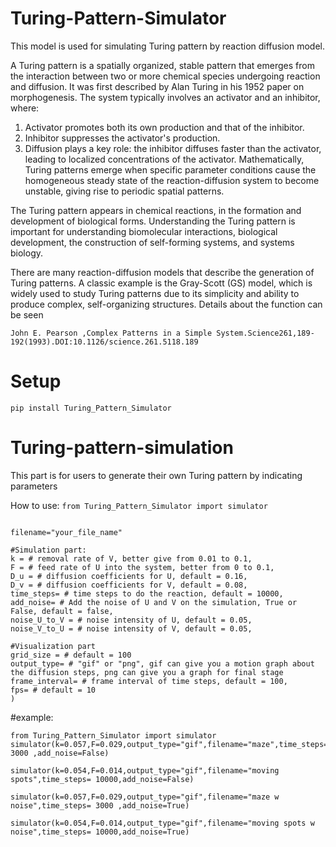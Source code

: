 # Turing-Pattern-Simulator
This model is used for simulating Turing pattern by reaction diffusion model.

A Turing pattern is a spatially organized, stable pattern that emerges from the interaction between two or more chemical species undergoing reaction and diffusion. It was first described by Alan Turing in his 1952 paper on morphogenesis. The system typically involves an activator and an inhibitor, where:
1. Activator promotes both its own production and that of the inhibitor.
2. Inhibitor suppresses the activator's production.
3. Diffusion plays a key role: the inhibitor diffuses faster than the activator, leading to localized concentrations of the activator.
Mathematically, Turing patterns emerge when specific parameter conditions cause the homogeneous steady state of the reaction-diffusion system to become unstable, giving rise to periodic spatial patterns.

The Turing pattern appears in chemical reactions, in the formation and development of biological forms. Understanding the Turing pattern is important for understanding biomolecular interactions, biological development, the construction of self-forming systems, and systems biology. 

There are many reaction-diffusion models that describe the generation of Turing patterns. A classic example is the Gray-Scott (GS) model, which is widely used to study Turing patterns due to its simplicity and ability to produce complex, self-organizing structures. Details about the function can be seen

```John E. Pearson ,Complex Patterns in a Simple System.Science261,189-192(1993).DOI:10.1126/science.261.5118.189```


# Setup
```pip install Turing_Pattern_Simulator```

# Turing-pattern-simulation
This part is for users to generate their own Turing pattern by indicating parameters

How to use:
```from Turing_Pattern_Simulator import simulator```
```simulator(

filename="your_file_name"

#Simulation part:
k = # removal rate of V, better give from 0.01 to 0.1,
F = # feed rate of U into the system, better from 0 to 0.1,
D_u = # diffusion coefficients for U, default = 0.16,
D_v = # diffusion coefficients for V, default = 0.08,
time_steps= # time steps to do the reaction, default = 10000,
add_noise= # Add the noise of U and V on the simulation, True or False, default = false,
noise_U_to_V = # noise intensity of U, default = 0.05,
noise_V_to_U = # noise intensity of V, default = 0.05,

#Visualization part
grid_size = # default = 100
output_type= # "gif" or "png", gif can give you a motion graph about the diffusion steps, png can give you a graph for final stage
frame_interval= # frame interval of time steps, default = 100,
fps= # default = 10
)
```
#example:
```
from Turing_Pattern_Simulator import simulator
simulator(k=0.057,F=0.029,output_type="gif",filename="maze",time_steps= 3000 ,add_noise=False)
```

```
simulator(k=0.054,F=0.014,output_type="gif",filename="moving spots",time_steps= 10000,add_noise=False)
```
```
simulator(k=0.057,F=0.029,output_type="gif",filename="maze w noise",time_steps= 3000 ,add_noise=True)

```

```
simulator(k=0.054,F=0.014,output_type="gif",filename="moving spots w noise",time_steps= 10000,add_noise=True)
```



